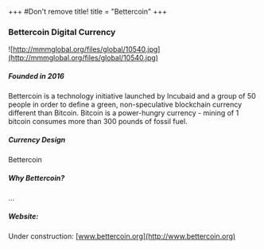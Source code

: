 +++
#Don't remove title!
title = "Bettercoin"
+++
### Bettercoin Digital Currency

![http://mmmglobal.org/files/global/10540.jpg](http://mmmglobal.org/files/global/10540.jpg)

##### Founded in 2016

Bettercoin is a technology initiative launched by Incubaid and a group of 50 people in order to define a green, non-speculative blockchain currency different than Bitcoin. Bitcoin is a power-hungry currency - mining of 1 bitcoin consumes more than 300 pounds of fossil fuel.

##### Currency Design

Bettercoin 

##### Why Bettercoin?

...

##### Website:

Under construction: [www.bettercoin.org](http://www.bettercoin.org)
